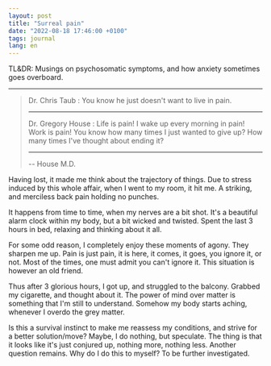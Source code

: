 ```yaml
---
layout: post
title: "Surreal pain"
date: "2022-08-18 17:46:00 +0100"
tags: journal
lang: en
---
```


TL&DR: Musings on psychosomatic symptoms, and how anxiety sometimes goes
overboard.

---

> Dr. Chris Taub : You know he just doesn't want to live in pain.
>
> ---
>
> Dr. Gregory House : Life is pain! I wake up every morning in pain!
> Work is pain! You know how many times I just wanted to give up?
> How many times I've thought about ending it?
>
> ---
>
>  -- House M.D.


Having lost, it made me think about the trajectory of things. Due to stress
induced by this whole affair, when I went to my room, it hit me. A
striking, and merciless back pain holding no punches.

It happens from time to time, when my nerves are a bit shot. It's a beautiful
alarm clock within my body, but a bit wicked and twisted. Spent the last 3
hours in bed, relaxing and thinking about it all.

For some odd reason, I completely enjoy these moments of agony. They sharpen
me up. Pain is just pain, it is here, it comes, it goes, you ignore it, or
not. Most of the times, one must admit you can't ignore it. This situation
is however an old friend.

Thus after 3 glorious hours, I got up, and struggled to the balcony. Grabbed
my cigarette, and thought about it. The power of mind over matter is something
that I'm still to understand. Somehow my body starts aching, whenever I overdo
the grey matter.

Is this a survival instinct to make me reassess my conditions, and strive for
a better solution/move? Maybe, I do nothing, but speculate. The thing is that
it looks like it's just conjured up, nothing more, nothing less. Another
question remains. Why do I do this to myself? To be further investigated.

